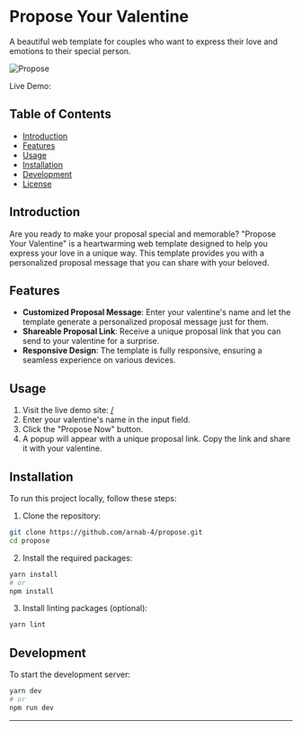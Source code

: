# Propose Your Valentine

A beautiful web template for couples who want to express their love and emotions to their special person.

![Propose ](https://your-image-url-here.com)

Live Demo: []()

## Table of Contents

- [Introduction](#introduction)
- [Features](#features)
- [Usage](#usage)
- [Installation](#installation)
- [Development](#development)
- [License](#license)

## Introduction

Are you ready to make your proposal special and memorable? "Propose Your Valentine" is a heartwarming web template designed to help you express your love in a unique way. This template provides you with a personalized proposal message that you can share with your beloved.

## Features

- **Customized Proposal Message**: Enter your valentine's name and let the template generate a personalized proposal message just for them.
- **Shareable Proposal Link**: Receive a unique proposal link that you can send to your valentine for a surprise.
- **Responsive Design**: The template is fully responsive, ensuring a seamless experience on various devices.

## Usage

1. Visit the live demo site: [/](/)
2. Enter your valentine's name in the input field.
3. Click the "Propose Now" button.
4. A popup will appear with a unique proposal link. Copy the link and share it with your valentine.

## Installation

To run this project locally, follow these steps:

1. Clone the repository:

```bash
git clone https://github.com/arnab-4/propose.git
cd propose
```

2. Install the required packages:

```bash
yarn install
# or
npm install
```

3. Install linting packages (optional):

```bash
yarn lint
```

## Development

To start the development server:

```bash
yarn dev
# or
npm run dev
```

---